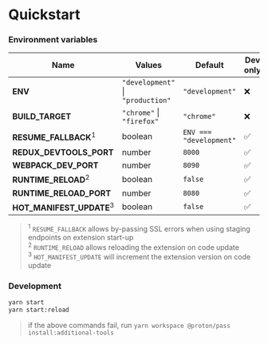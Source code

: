 # Quickstart

### Environment variables

| Name                                | Values                            | Default                 | Dev only |
| ----------------------------------- | --------------------------------- | ----------------------- | -------- |
| **ENV**                             | `"development"` \| `"production"` | `"development"`         | ❌       |
| **BUILD_TARGET**                    | `"chrome"` \| `"firefox"`         | `"chrome"`              | ❌       |
| **RESUME_FALLBACK**<sup>1</sup>     | boolean                           | `ENV === "development"` | ✅       |
| **REDUX_DEVTOOLS_PORT**             | number                            | `8000`                  | ✅       |
| **WEBPACK_DEV_PORT**                | number                            | `8090`                  | ✅       |
| **RUNTIME_RELOAD**<sup>2</sup>      | boolean                           | `false`                 | ✅       |
| **RUNTIME_RELOAD_PORT**             | number                            | `8080`                  | ✅       |
| **HOT_MANIFEST_UPDATE**<sup>3</sup> | boolean                           | `false`                 | ✅       |

> <sup>1</sup> `RESUME_FALLBACK` allows by-passing SSL errors when using staging endpoints on extension start-up  
> <sup>2</sup> `RUNTIME_RELOAD` allows reloading the extension on code update  
> <sup>3</sup> `HOT_MANIFEST_UPDATE` will increment the extension version on code update

### Development

```bash
yarn start
yarn start:reload
```

> if the above commands fail, run `yarn workspace @proton/pass install:additional-tools`
